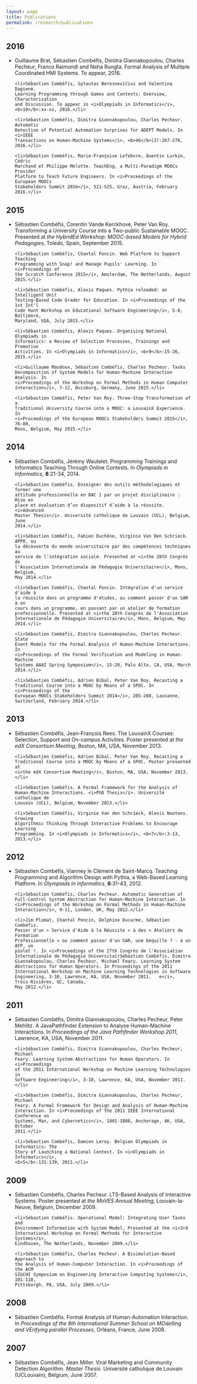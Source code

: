 ```yaml
---
layout: page
title: Publications
permalink: /research/publications
---
```


<h2>2016</h2>

<ul>
	<li>Guillaume Brat, Sébastien Combéfis, Dimitra Giannakopoulou, Charles
	Pecheur, Franco Raimondi and Neha Rungta. Formal Analysis of Multiple
	Coordinated HMI Systems. To appear, 2016.</li>
	
	<li>Sébastien Combéfis, Gytautas Beresnevičius and Valentina Dagienė.
	Learning Programming through Games and Contests: Overview, Characterisation
	and Discussion. To appear in <i>Olympiads in Informatics</i>,
	<b>10</b>:xx-xx, 2016.</li>
	
	<li>Sébastien Combéfis, Dimitra Giannakopoulou, Charles Pecheur. Automatic
	Detection of Potential Automation Surprises for ADEPT Models. In <i>IEEE
	Transactions on Human-Machine Systems</i>, <b>46</b>(2):267-278, 2016.</li>
	
	<li>Sébastien Combéfis, Marie-Françoise Lefebvre, Quentin Lurkin, Cédric
	Marchand et Philippe Melotte. TeachEng, a Multi-Paradigm MOOCs Provider
	Platform to Teach Future Engineers. In <i>Proceedings of the European MOOCs
	Stakeholders Summit 2016</i>, 521-525, Graz, Austria, February 2016.</li>
</ul>


<h2>2015</h2>

<ul>
	<li>Sébastien Combéfis, Corentin Vande Kerckhove, Peter Van Roy.
	Transforming a University Course into a Two-public Sustainable MOOC.
	Presented at <i>the HybridEd Workshop: MOOC-based Models for Hybrid
	Pedagogies</i>, Toledo, Spain, September 2015.</li>
	
	<li>Sébastien Combéfis, Chantal Poncin. Web Platform to Support Teaching
	Programming with Snap! and Manage Pupils' Learning. In <i>Proceedings of
	the Scratch Conference 2015</i>, Amsterdam, The Netherlands, August
	2015.</li>
	
	<li>Sébastien Combéfis, Alexis Paques. Pythia reloaded: an Intelligent Unit
	Testing-Based Code Grader for Education. In <i>Proceedings of the 1st Int'l
	Code Hunt Workshop on Educational Software Engineering</i>, 5-8, Baltimore,
	Maryland, USA, July 2015.</li>
	
	<li>Sébastien Combéfis, Alexis Paques. Organising National Olympiads in
	Informatics: a Review of Selection Processes, Trainings and Promotion
	Activities. In <i>Olympiads in Informatics</i>, <b>9</b>:15-26, 2015.</li>
	
	<li>Guillaume Maudoux, Sébastien Combéfis, Charles Pecheur. Tasks
	Decomposition of System Models for Human-Machine Interaction Analysis. In
	<i>Proceedings of the Workshop on Formal Methods in Human Computer
	Interaction</i>, 7-12, Duisburg, Germany, June 2015.</li>
	
	<li>Sébastien Combéfis, Peter Van Roy. Three-Step Transformation of a
	Traditional University Course into a MOOC: a LouvainX Experience. In
	<i>Proceedings of the European MOOCs Stakeholders Summit 2015</i>, 76-80,
	Mons, Belgium, May 2015.</li>
</ul>


<h2>2014</h2>

<ul>
	<li>Sébastien Combéfis, Jérémy Wautelet. Programming Trainings and
	Informatics Teaching Through Online Contests. In <i>Olympiads in
	Informatics</i>, <b>8</b>:21-34, 2014.</li>
	
	<li>Sébastien Combéfis. Enseigner des outils méthodologiques et former une
	attitude professionnelle en BAC 1 par un projet disciplinaire : Mise en
	place et évaluation d’un dispositif d’aide à la réussite. <i>Advanced
	Master Thesis</i>. Université catholique de Louvain (UCL), Belgium, June
	2014.</li>
	
	<li>Sébastien Combéfis, Fabien Duchêne, Virginie Van Den Schrieck. APP0, ou
	la découverte du monde universitaire par des compétences techniques au
	service de l'intégration sociale. Presented at <i>the 28th Congrès de
	l'Association Internationale de Pédagogie Universitaire</i>, Mons, Belgium,
	May 2014.</li>
	
	<li>Sébastien Combéfis, Chantal Poncin. Intégration d'un service d'aide à
	la réussite dans un programme d'études, ou comment passer d'un SAR à un
	cours dans un programme, en passant par un atelier de formation
	professionnelle. Presented at <i>the 28th Congrès de l'Association
	Internationale de Pédagogie Universitaire</i>, Mons, Belgium, May 2014.</li>
	
	<li>Sébastien Combéfis, Dimitra Giannakopoulou, Charles Pecheur. State
	Event Models for the Formal Analysis of Human-Machine Interactions. In
	<i>Proceedings of the Formal Verification and Modeling in Human-Machine
	Systems AAAI Spring Symposium</i>, 15-20, Palo Alto, CA, USA, March
	2014.</li>
	
	<li>Sébastien Combéfis, Adrien Bibal, Peter Van Roy. Recasting a
	Traditional Course into a MOOC by Means of a SPOC. In <i>Proceedings of the
	European MOOCs Stakeholders Summit 2014</i>, 205-208, Lausanne,
	Switzerland, February 2014.</li>
</ul>


<h2>2013</h2>

<ul>
	<li>Sébastien Combéfis, Jean-François Rees. The LouvainX Courses:
	Selection, Support and On-campus Activities. Poster presented at <i>the edX
	Consortium Meeting</i>, Boston, MA, USA, November 2013.</li>
	
	<li>Sébastien Combéfis, Adrien Bibal, Peter Van Roy. Recasting a
	Traditional Course into a MOOC by Means of a SPOC. Poster presented at
	<i>the edX Consortium Meeting</i>, Boston, MA, USA, November 2013.</li>
	
	<li>Sébastien Combéfis. A Formal Framework for the Analysis of
	Human-Machine Interactions. <i>PhD Thesis</i>. Université catholique de
	Louvain (UCL), Belgium, November 2013.</li>
	
	<li>Sébastien Combéfis, Virginie Van den Schrieck, Alexis Nootens. Growing
	Algorithmic Thinking Through Interactive Problems to Encourage Learning
	Programming. In <i>Olympiads in Informatics</i>, <b>7</b>:3-13, 2013.</li>
</ul>


<h2>2012</h2>

<ul>
	<li>Sébastien Combéfis, Vianney le Clément de Saint-Marcq. Teaching
	Programming and Algorithm Design with Pythia, a Web-Based Learning
	Platform. In <i>Olympiads in Informatics</i>, <b>6</b>:31-43, 2012.</li>
	
	<li>Sébastien Combéfis, Charles Pecheur. Automatic Generation of
	Full-Control System Abstraction for Human-Machine Interaction. In
	<i>Proceedings of the Workshop on Formal Methods in Human-Machine
	Interaction</i>, 9-11, London, UK, May 2012.</li>
	
	<li>Jim Plumat, Chantal Poncin, Delphine Ducarme, Sébastien Combéfis.
	Passer d'un « Service d'Aide à la Réussite » à des « Ateliers de Formation
	Professionnelle » ou comment passer d'un SAR, une béquille ? - à un AFP, un
	piolet !. In <i>Proceedings of the 27th Congrès de l'Association
	Internationale de Pédagogie UniversitairSébastien Combéfis, Dimitra Giannakopoulou, Charles Pecheur, Michael Feary. Learning System Abstractions for Human Operators. In Proceedings of the 2011 International Workshop on Machine Learning Technologies in Software Engineering, 3-10, Lawrence, KA, USA, November 2011.	e</i>, Trois-Rivières, QC, Canada,
	May 2012.</li>
</ul>


<h2>2011</h2>

<ul>
	<li>Sébastien Combéfis, Dimitra Giannakopoulou, Charles Pecheur, Peter
	Mehlitz. A JavaPathfinder Extension to Analyse Human-Machine Interactions.
	In <i>Proceedings of the Java Pathfinder Workshop 2011</i>, Lawrence, KA,
	USA, November 2011.</li>
	
	<li>Sébastien Combéfis, Dimitra Giannakopoulou, Charles Pecheur, Michael
	Feary. Learning System Abstractions for Human Operators. In <i>Proceedings
	of the 2011 International Workshop on Machine Learning Technologies in
	Software Engineering</i>, 3-10, Lawrence, KA, USA, November 2011.</li>
	
	<li>Sébastien Combéfis, Dimitra Giannakopoulou, Charles Pecheur, Michael
	Feary. A Formal Framework for Design and Analysis of Human-Machine
	Interaction. In <i>Proceedings of the 2011 IEEE International Conference on
	Systems, Man, and Cybernetics</i>, 1801-1808, Anchorage, AK, USA, October
	2011.</li>
	
	<li>Sébastien Combéfis, Damien Leroy. Belgian Olympiads in Informatics: The
	Story of Launching a National Contest. In <i>Olympiads in Informatics</i>,
	<b>5</b>:131-139, 2011.</li>
</ul>


<h2>2009</h2>

<ul>
	<li>Sébastien Combéfis, Charles Pecheur. LTS-Based Analysis of Interactive
	Systems. Poster presented at <i>the MoVES Annual Meeting</i>,
	Louvain-la-Neuve, Belgium, December 2009.</li>
	
	<li>Sébastien Combéfis. Operational Model: Integrating User Tasks and
	Environment Information with System Model. Presented at the <i>3rd
	International Workshop on Formal Methods for Interactive Systems</i>,
	Eindhoven, The Netherlands, November 2009.</li>
	
	<li>Sébastien Combéfis, Charles Pecheur. A Bisimulation-Based Approach to
	the Analysis of Human-Computer Interaction. In <i>Proceedings of the ACM
	SIGCHI Symposium on Engineering Interactive Computing Systems</i>, 101-110,
	Pittsburgh, PA, USA, July 2009.</li>
</ul>


<h2>2008</h2>

<ul>
	<li>Sébastien Combéfis. Formal Analysis of Human-Automation Interaction. In
	<i>Proceedings of the 8th International Summer School on MOdelling and
	VErifying parallel Processes</i>, Orléans, France, June 2008.</li>
</ul>


<h2>2007</h2>

<ul>
	<li>Sébastien Combéfis, Jean Miller. Viral Marketing and Community
	Detection Algorithm. <i>Master Thesis</i>. Université catholique de Louvain
	(UCLouvain), Belgium, June 2007.</li>
</ul>